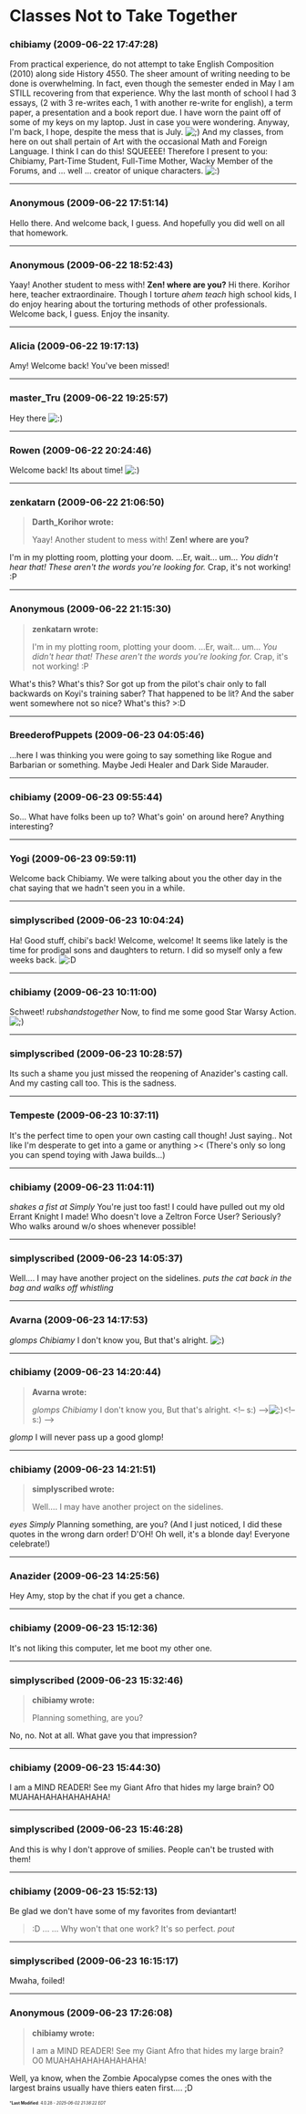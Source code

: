 # Classes Not to Take Together

### **chibiamy** (2009-06-22 17:47:28)

From practical experience, do not attempt to take English Composition (2010) along side History 4550. The sheer amount of writing needing to be done is overwhelming.
In fact, even though the semester ended in May I am STILL recovering from that experience.
Why the last month of school I had 3 essays, (2 with 3 re-writes each, 1 with another re-write for english), a term paper, a presentation and a book report due.
I have worn the paint off of some of my keys on my laptop.
Just in case you were wondering.
Anyway, I'm back, I hope, despite the mess that is July. <!-- s;) -->![;)](https://i.ibb.co/GfkGswQC/icon-e-wink.gif)<!-- s;) -->
And my classes, from here on out shall pertain of Art with the occasional Math and Foreign Language.
I think I can do this! SQUEEEE!
Therefore I present to you:
Chibiamy, Part-Time Student, Full-Time Mother, Wacky Member of the Forums, and ... well ... creator of unique characters. <!-- s:) -->![:)](https://i.ibb.co/8LPNcWCM/icon-e-smile.gif)<!-- s:) -->

---

### **Anonymous** (2009-06-22 17:51:14)

Hello there. And welcome back, I guess. And hopefully you did well on all that homework.

---

### **Anonymous** (2009-06-22 18:52:43)

Yaay! Another student to mess with! **Zen! where are you?**
Hi there. Korihor here, teacher extraordinaire. Though I torture *ahem* *teach* high school kids, I do enjoy hearing about the torturing methods of other professionals.
Welcome back, I guess. Enjoy the insanity.

---

### **Alicia** (2009-06-22 19:17:13)

Amy! Welcome back! You've been missed!

---

### **master_Tru** (2009-06-22 19:25:57)

Hey there <!-- s:) -->![:)](https://i.ibb.co/8LPNcWCM/icon-e-smile.gif)<!-- s:) -->

---

### **Rowen** (2009-06-22 20:24:46)

Welcome back! Its about time! <!-- s:) -->![:)](https://i.ibb.co/8LPNcWCM/icon-e-smile.gif)<!-- s:) -->

---

### **zenkatarn** (2009-06-22 21:06:50)

> **Darth_Korihor wrote:**
>
> Yaay! Another student to mess with! **Zen! where are you?**

I'm in my plotting room, plotting your doom. ...Er, wait... um... *You didn't hear that! These aren't the words you're looking for.* Crap, it's not working! :P

---

### **Anonymous** (2009-06-22 21:15:30)

> **zenkatarn wrote:**
>
> I&#39;m in my plotting room, plotting your doom. &#8230;Er, wait&#8230; um&#8230; *You didn&#39;t hear that! These aren&#39;t the words you&#39;re looking for.* Crap, it&#39;s not working! :P

What's this? What's this? Sor got up from the pilot's chair only to fall backwards on Koyi's training saber? That happened to be lit? And the saber went somewhere not so nice? What's this? >:D

---

### **BreederofPuppets** (2009-06-23 04:05:46)

...here I was thinking you were going to say something like Rogue and Barbarian or something. Maybe Jedi Healer and Dark Side Marauder.

---

### **chibiamy** (2009-06-23 09:55:44)

So...
What have folks been up to?
What's goin' on around here?
Anything interesting?

---

### **Yogi** (2009-06-23 09:59:11)

Welcome back Chibiamy. We were talking about you the other day in the chat saying that we hadn't seen you in a while.

---

### **simplyscribed** (2009-06-23 10:04:24)

Ha! Good stuff, chibi's back! Welcome, welcome!
It seems like lately is the time for prodigal sons and daughters to return. I did so myself only a few weeks back. <!-- s:D -->![:D](https://i.ibb.co/MDcFvFDD/icon-e-biggrin.gif)<!-- s:D -->

---

### **chibiamy** (2009-06-23 10:11:00)

Schweet!
*rubshandstogether*
Now, to find me some good Star Warsy Action. <!-- s;) -->![;)](https://i.ibb.co/GfkGswQC/icon-e-wink.gif)<!-- s;) -->

---

### **simplyscribed** (2009-06-23 10:28:57)

Its such a shame you just missed the reopening of Anazider's casting call. And my casting call too.
This is the sadness.

---

### **Tempeste** (2009-06-23 10:37:11)

It's the perfect time to open your own casting call though!
Just saying.. Not like I'm desperate to get into a game or anything ><
(There's only so long you can spend toying with Jawa builds...)

---

### **chibiamy** (2009-06-23 11:04:11)

*shakes a fist at Simply*
You're just too fast! I could have pulled out my old Errant Knight I made!
Who doesn't love a Zeltron Force User? Seriously?
Who walks around w/o shoes whenever possible!

---

### **simplyscribed** (2009-06-23 14:05:37)

Well....
I may have another project on the sidelines.
*puts the cat back in the bag and walks off whistling*

---

### **Avarna** (2009-06-23 14:17:53)

*glomps Chibiamy* I don't know you, But that's alright. <!-- s:) -->![:)](https://i.ibb.co/8LPNcWCM/icon-e-smile.gif)<!-- s:) -->

---

### **chibiamy** (2009-06-23 14:20:44)

> **Avarna wrote:**
>
> *glomps Chibiamy* I don&#39;t know you, But that&#39;s alright. &lt;!&ndash; s:) &ndash;&gt;![:)](https://i.ibb.co/8LPNcWCM/icon-e-smile.gif)&lt;!&ndash; s:) &ndash;&gt;

*glomp*
I will never pass up a good glomp!

---

### **chibiamy** (2009-06-23 14:21:51)

> **simplyscribed wrote:**
>
> Well&#8230;.
> I may have another project on the sidelines.

*eyes Simply*
Planning something, are you?
(And I just noticed, I did these quotes in the wrong darn order! D'OH! Oh well, it's a blonde day! Everyone celebrate!)

---

### **Anazider** (2009-06-23 14:25:56)

Hey Amy, stop by the chat if you get a chance.

---

### **chibiamy** (2009-06-23 15:12:36)

It's not liking this computer, let me boot my other one.

---

### **simplyscribed** (2009-06-23 15:32:46)

> **chibiamy wrote:**
>
> Planning something, are you?

No, no. Not at all. What gave you that impression?

---

### **chibiamy** (2009-06-23 15:44:30)

I am a MIND READER!
See my Giant Afro that hides my large brain? O0
MUAHAHAHAHAHAHAHA!

---

### **simplyscribed** (2009-06-23 15:46:28)

And this is why I don't approve of smilies. People can't be trusted with them!

---

### **chibiamy** (2009-06-23 15:52:13)

Be glad we don't have some of my favorites from deviantart!
>:D
... ...
Why won't that one work? It's so perfect. *pout*

---

### **simplyscribed** (2009-06-23 16:15:17)

Mwaha, foiled!

---

### **Anonymous** (2009-06-23 17:26:08)

> **chibiamy wrote:**
>
> I am a MIND READER!
> See my Giant Afro that hides my large brain? O0
> MUAHAHAHAHAHAHAHA!

Well, ya know, when the Zombie Apocalypse comes the ones with the largest brains usually have thiers eaten first.... ;D



<span style="font-size: 0.5em;">***Last Modified**: 4.0.28 - *2025-06-02 21:38:22 EDT*</span>